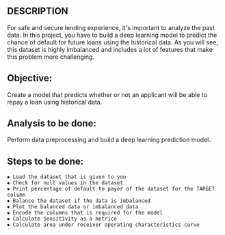 ## DESCRIPTION
For safe and secure lending experience, it's important to analyze the past data. In this
project, you have to build a deep learning model to predict the chance of default for
future loans using the historical data. As you will see, this dataset is highly
imbalanced and includes a lot of features that make this problem more challenging. 

## Objective:
Create a model that predicts whether or not an applicant will be able to
repay a loan using historical data.

## Analysis to be done: 
Perform data preprocessing and build a deep learning prediction
model. 

## Steps to be done: 
    ⦁ Load the dataset that is given to you
    ⦁ Check for null values in the dataset 
    ⦁ Print percentage of default to payer of the dataset for the TARGET column
    ⦁ Balance the dataset if the data is imbalanced
    ⦁ Plot the balanced data or imbalanced data
    ⦁ Encode the columns that is required for the model 
    ⦁ Calculate Sensitivity as a metrice
    ⦁ Calculate area under receiver operating characteristics curve
